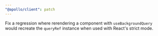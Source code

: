 ```yaml
---
"@apollo/client": patch
---
```


Fix a regression where rerendering a component with `useBackgroundQuery` would recreate the `queryRef` instance when used with React's strict mode.
